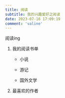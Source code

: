 ```yaml
---
title: 阅读
subtitle: 我的兴趣爱好之阅读
date: 2023-07-16 17:09:19
comment: 'valine'
---
```


<div class="markdown-body">
阅读ing

1. 我的阅读书单

    - 小说

    - 游记

    - 国外文学

2. 最喜欢的作者

</div>


